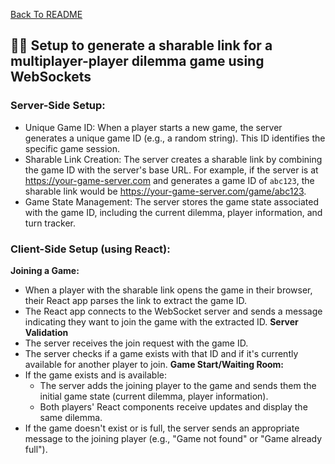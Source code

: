 [Back To README](https://github.com/Blankscreen-exe/jevils-dilemma/)

## 📱📲 Setup to generate a sharable link for a multiplayer-player dilemma game using WebSockets

### Server-Side Setup:

- Unique Game ID: When a player starts a new game, the server generates a unique game ID (e.g., a random string). This ID identifies the specific game session.
- Sharable Link Creation: The server creates a sharable link by combining the game ID with the server's base URL. For example, if the server is at https://your-game-server.com and generates a game ID of `abc123`, the sharable link would be https://your-game-server.com/game/abc123.
- Game State Management: The server stores the game state associated with the game ID, including the current dilemma, player information, and turn tracker.

### Client-Side Setup (using React):

**Joining a Game:**
- When a player with the sharable link opens the game in their browser, their React app parses the link to extract the game ID.
- The React app connects to the WebSocket server and sends a message indicating they want to join the game with the extracted ID.
**Server Validation**
- The server receives the join request with the game ID.
- The server checks if a game exists with that ID and if it's currently available for another player to join.
**Game Start/Waiting Room:**
- If the game exists and is available:
  - The server adds the joining player to the game and sends them the initial game state (current dilemma, player information).
  - Both players' React components receive updates and display the same dilemma.
- If the game doesn't exist or is full, the server sends an appropriate message to the joining player (e.g., "Game not found" or "Game already full").


